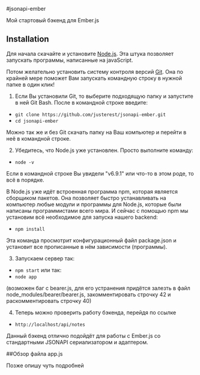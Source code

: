 #jsonapi-ember

Мой стартовый бэкенд для Ember.js

## Installation

Для начала скачайте и установите <a href="https://nodejs.org/en/">Node.js</a>.
Эта штука позволяет запускать программы, написанные на javaScript.

Потом желательно установить систему контроля версий <a href="https://git-scm.com/downloads">Git</a>.
Она по крайней мере поможет Вам запускать командную строку в нужной папке в один клик!

1. Если Вы установили Git, то выберите подходящую папку и запустите в ней Git Bash. После в командной строке введите:

* `git clone https://github.com/justerest/jsonapi-ember.git`
* `cd jsonapi-ember`

Можно так же и без Git скачать папку на Ваш компьютер и перейти в неё в командной строке.

2. Убедитесь, что Node.js уже установлен. Просто выполните команду:

* `node -v`

Если в командной строке Вы увидели "v6.9.1" или что-то в этом роде, то всё в порядке.

В Node.js уже идёт встроенная программа npm, которая является сборщиком пакетов. Она позволяет быстро устанавливать на компьютер любые модули и программы для Node.js, которые были написаны программистами всего мира.
И сейчас с помощью npm мы установим всё необходимое для запуска нашего backend:
* `npm install`

Эта команда просмотрит конфигурационный файл package.json и установит все прописанные в нём зависимости (программы).

3. Запускаем сервер так:

* `npm start`
или так:
* `node app`

(возможен баг с bearer.js, для его устранения придётся залезть в файл node_modules/bearer/bearer.js, закомментировать строчку 42 и раскомментировать строчку 40)

4. Теперь можно проверить работу бэкенда, перейдя по ссылке

* `http://localhost/api/notes`

Данный бэкенд отлично подойдёт для работы с Ember.js со стандартными JSONAPI сериализатором и адаптером.

##Обзор файла app.js

Позже опишу чуть подробней
